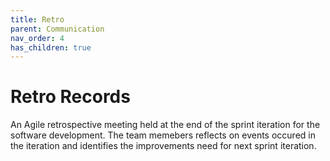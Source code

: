 ```yaml
---
title: Retro
parent: Communication
nav_order: 4
has_children: true
---
```


# Retro Records 
An Agile retrospective meeting held at the end of the sprint iteration for the software development. The team memebers reflects on events occured in the iteration and identifies the improvements need for next sprint iteration.

<p>&nbsp;</p>
